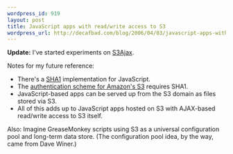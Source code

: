 ```yaml
--- 
wordpress_id: 919
layout: post
title: JavaScript apps with read/write access to S3
wordpress_url: http://decafbad.com/blog/2006/04/03/javascript-apps-with-readwrite-access-to-s3
---
```

 <p><b>Update:</b> I've started experiments on <a href="http://decafbad.com/trac/wiki/S3Ajax">S3Ajax</a>.</p>
 <p>Notes for my future reference:</p>
     <ul>
     <li>
     <span>There's a <a href="http://pajhome.org.uk/crypt/md5/sha1src.html">SHA1</a> implementation for JavaScript.</span>
     </li>
     <li>
     <span>The <a href="http://developer.amazonwebservices.com/connect/entry.jspa?categoryID=47&externalID=128">authentication scheme for Amazon's S3</a> requires SHA1.</span>
     </li>
     <li>
     <span>JavaScript-based apps can be served up from the S3 domain as files stored via S3.</span>
     </li>
     <li>
     <span>All of this adds up to JavaScript apps hosted on S3 with AJAX-based read/write access to S3 itself.</span>
     </li>
     </ul>
 <p>Also: Imagine GreaseMonkey scripts using S3 as a universal configuration pool and long-term data store.  (The configuration pool idea, by the way, came from Dave Winer.)</p>
